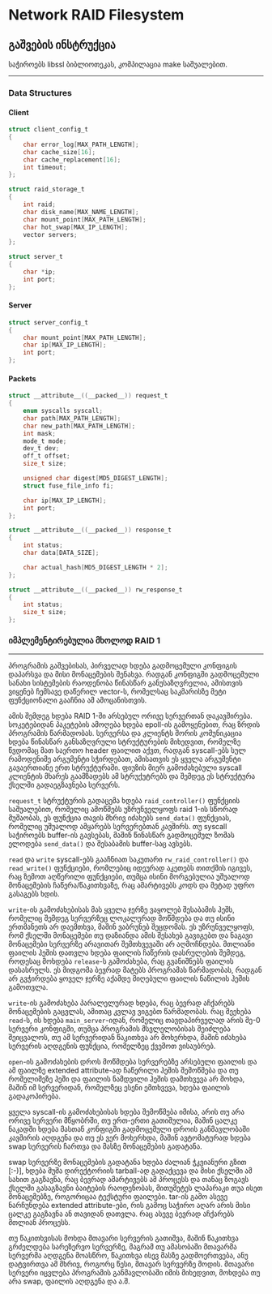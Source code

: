 # Network RAID Filesystem

## გაშვების ინსტრუქცია

საჭიროებს libssl ბიბლიოთეკას, კომპილაცია make საშუალებით.

---

### Data Structures

#### Client
```c
struct client_config_t
{
	char error_log[MAX_PATH_LENGTH];
	char cache_size[16];
	char cache_replacement[16];
	int timeout;
};

struct raid_storage_t
{
	int raid;
	char disk_name[MAX_NAME_LENGTH];
	char mount_point[MAX_PATH_LENGTH];
	char hot_swap[MAX_IP_LENGTH];
	vector servers;
};

struct server_t
{
	char *ip;
	int port;
};
```

#### Server
```c
struct server_config_t
{
	char mount_point[MAX_PATH_LENGTH];
	char ip[MAX_IP_LENGTH];
	int port;
};
```

#### Packets
```c
struct __attribute__((__packed__)) request_t
{
	enum syscalls syscall;
	char path[MAX_PATH_LENGTH];
	char new_path[MAX_PATH_LENGTH];
	int mask;
	mode_t mode;
	dev_t dev;
	off_t offset;
	size_t size;

	unsigned char digest[MD5_DIGEST_LENGTH];
	struct fuse_file_info fi;

	char ip[MAX_IP_LENGTH];
	int port;
};

struct __attribute__((__packed__)) response_t
{
	int status;
	char data[DATA_SIZE];

	char actual_hash[MD5_DIGEST_LENGTH * 2];
};

struct __attribute__((__packed__)) rw_response_t
{
	int status;
	size_t size;
};
```

### იმპლემენტირებულია მხოლოდ RAID 1

---

პროგრამის გაშვებისას, პირველად ხდება გადმოცემული კონფიგის დაპარსვა და მისი მონაცემების შენახვა. რადგან კონფიგში გადმოცემული სანახი სისტემების რაოდენობა წინასწარ განუსაზღვრელია, ამისთვის ვიყენებ ჩემსავე დაწერილ vector-ს, რომელსაც საკმარისზე მეტი ფუნქციონალი გააჩნია ამ ამოცანისთვის.

ამის შემდეგ ხდება RAID 1-ში არსებულ ორივე სერვერთან დაკავშირება. სოკეტებიდან პაკეტების ამოღება ხდება epoll-ის გამოყენებით, რაც ზრდის პროგრამის წარმადობას. სერვერსა და კლიენტს შორის კომუნიკაცია ხდება წინასწარ განსაზღვრული სტრუქტურების მიხედვით, რომელზე წვდომაც მათ საერთო header ფაილით აქვთ, რადგან syscall-ებს სულ რამოდენიმე არგუმენტი სჭირდებათ, ამისათვის ეს ყველა არგუმენტი გავაერთიანე ერთ სტრუქტურაში. ფიუზის მიერ გამოძახებული syscall კლიენტის მხარეს გაამზადებს ამ სტრუქუტრებს და შემდეგ ეს სტრუქტურა ქსელში გადაეგზავნება სერვერს.

`request_t` სტრუქტურის გადაცემა ხდება `raid_controller()` ფუნქციის საშუალებით, რომელიც ამოწმებს უზრუნველყოფს raid 1-ის სწორად მუშაობას, ეს ფუნქცია თავის მხრივ იძახებს `send_data()` ფუნქციას, რომელიც უშუალოდ ამყარებს სერვერებთან კავშირს. თუ syscall საჭიროებს buffer-ის გავსებას, მაშინ წინასწარ გადმოცემულ ზომას ელოდება `send_data()` და შესაბამის buffer-საც ავსებს.

`read` და `write` syscall-ებს გააჩნიათ საკუთარი `rw_raid_controller()` და `read_write()` ფუნქციები, რომლებიც იდეურად აკეთებს თითქმის იგივეს, რაც ზემოთ აღწერილი ფუნქციები, თუმცა ისინი მორგებულია უშუალოდ მონაცემების ჩაწერა/წაკითხვაზე, რაც ამარტივებს კოდს და მეტად უფრო გასაგებს ხდის.

`write`-ის გამოძახებისას მას ყველა ჯერზე ვაყოლებ შესაბამის ჰეშს, რომელიც შემდეგ სერვერზეც ლოკალურად მოწმდება და თუ ისინი ერთმანეთს არ დაემთხვა, მაშინ ვაბრუნებ შეცდომას. ეს უზრუნველყოფს, რომ ქსელში მონაცემები თუ დაზიანდა ამის შესახებ გავიგებთ და ნაგავი მონაცემები სერვერზე არავითარ შემთხვევაში არ აღმოჩნდება. მთლიანი ფაილის ჰეშის დათვლა ხდება ფაილის ჩაწერის დასრულების შემდეგ, როდესაც მოხდება `release`-ს გამოძახება, რაც გვანიშნებს ფაილის დასასრულს. ეს მიდგომა ბევრად მატებს პროგრამას წარმადობას, რადგან არ გვჭირდება ყოველ ჯერზე აქამდე მიღებული ფაილის ნაწილის ჰეშის გამოთვლა.

`write`-ის გამოძახება პარალელურად ხდება, რაც ბევრად აჩქარებს მონაცემების გაცვლას, ამითაც კვლავ ვიგებთ წარმადობას. რაც შეეხება `read`-ს, ის ხდება `main_server`-იდან, რომელიც თავდაპირველად არის მე-0 სერვერი კონფიგში, თუმცა პროგრამის მსვლელობისას შეიძლება შეიცვალოს, თუ ამ სერვერიდან წაკითხვა არ მოხერხდა, მაშინ იძახება სერვერის აღდგენის ფუნქცია, რომელზეც ქვემოთ ვისაუბრებ.

`open`-ის გამოძახების დროს მოწმდება სერვერებზე არსებული ფაილის და ამ ფაილზე extended attribute-ად ჩაწერილი ჰეშის შემოწმება და თუ რომელიმეზე ჰეში და ფაილის ნამდვილი ჰეშის დამთხვევა არ მოხდა, მაშინ იმ სერვერიდან, რომელზეც ესენი ემთხვევა, ხდება ფაილის გადაკოპირება.

ყველა syscall-ის გამოძახებისას ხდება შემოწმება იმისა, არის თუ არა ორივე სერვერი მწყობრში, თუ ერთ-ერთი გათიშულია, მაშინ ცალკე ნაკადში ხდება მასთან კონფიგში გადმოცემული დროის განმავლობაში კავშირის აღდგენა და თუ ეს ვერ მოხერხდა, მაშინ ავტომატურად ხდება swap სერვერის ჩართვა და მასზე მონაცემების გადატანა.

swap სერვერზე მონაცემების გადატანა ხდება ძალიან ჭკვიანური გზით [:-)], ხდება მუშა დირექტორიის tarball-ად გადაქცევა და მისი ქსელში ამ სახით გაგზავნა, რაც ბევრად ამარტივებს ამ პროცესს და თანაც ზოგავს ქსელში გასაგზავნი ბაიტების რაოდენობას, მითუმეტეს ლაპარაკი თუა ისეთ მონაცემებზე, როგორიცაა ტექსტური ფაილები. tar-ის გამო ასევე ნარჩუნდება extended attribute-ები, რის გამოც საჭირო აღარ არის მისი ცალკე გაგზავნა ან თავიდან დათვლა. რაც ასევე ბევრად აჩქარებს მთლიან პროცესს.

თუ წაკითხვისას მოხდა მთავარი სერვერის გათიშვა, მაშინ წაკითხვა გრძელდება სარეზერვო სერვერზე, მაგრამ თუ ამასობაში მთავარმა სერვერმა აღდგენა მოასწრო, წაკითხვა ისევ მასზე გადმოერთვება, ანუ დატვირთვა ამ მხრივ, როგორც წესი, მთავარ სერვერზე მოდის. მთავარი სერვერი იცვლება პროგრამის განმავლობაში იმის მიხედვით, მოხდება თუ არა swap, ფაილის აღდგენა და ა.შ.
